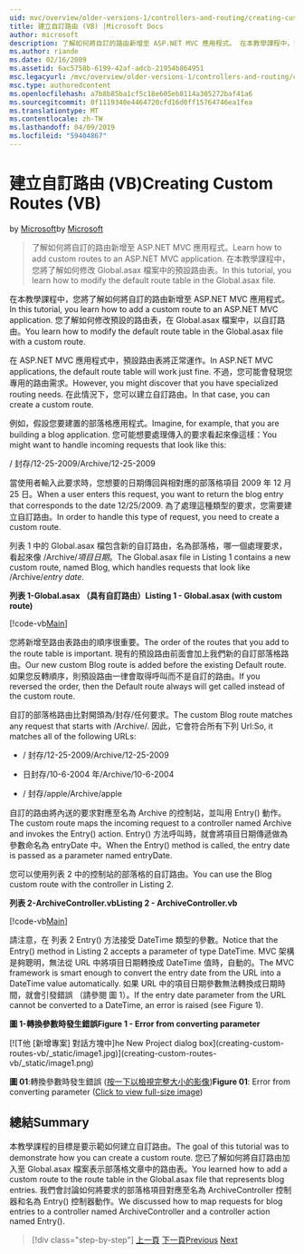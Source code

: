 ```yaml
---
uid: mvc/overview/older-versions-1/controllers-and-routing/creating-custom-routes-vb
title: 建立自訂路由 (VB) |Microsoft Docs
author: microsoft
description: 了解如何將自訂的路由新增至 ASP.NET MVC 應用程式。 在本教學課程中，您將了解如何修改 Global.asax 檔案中的預設路由表。
ms.author: riande
ms.date: 02/16/2009
ms.assetid: 6ac5758b-6199-42af-adcb-21954b864951
msc.legacyurl: /mvc/overview/older-versions-1/controllers-and-routing/creating-custom-routes-vb
msc.type: authoredcontent
ms.openlocfilehash: a7b8b85ba1cf5c18e605eb8114a305272baf41a6
ms.sourcegitcommit: 0f1119340e4464720cfd16d0ff15764746ea1fea
ms.translationtype: MT
ms.contentlocale: zh-TW
ms.lasthandoff: 04/09/2019
ms.locfileid: "59404867"
---
```

# <a name="creating-custom-routes-vb"></a><span data-ttu-id="2287a-104">建立自訂路由 (VB)</span><span class="sxs-lookup"><span data-stu-id="2287a-104">Creating Custom Routes (VB)</span></span>

<span data-ttu-id="2287a-105">by [Microsoft](https://github.com/microsoft)</span><span class="sxs-lookup"><span data-stu-id="2287a-105">by [Microsoft](https://github.com/microsoft)</span></span>

> <span data-ttu-id="2287a-106">了解如何將自訂的路由新增至 ASP.NET MVC 應用程式。</span><span class="sxs-lookup"><span data-stu-id="2287a-106">Learn how to add custom routes to an ASP.NET MVC application.</span></span> <span data-ttu-id="2287a-107">在本教學課程中，您將了解如何修改 Global.asax 檔案中的預設路由表。</span><span class="sxs-lookup"><span data-stu-id="2287a-107">In this tutorial, you learn how to modify the default route table in the Global.asax file.</span></span>


<span data-ttu-id="2287a-108">在本教學課程中，您將了解如何將自訂的路由新增至 ASP.NET MVC 應用程式。</span><span class="sxs-lookup"><span data-stu-id="2287a-108">In this tutorial, you learn how to add a custom route to an ASP.NET MVC application.</span></span> <span data-ttu-id="2287a-109">您了解如何修改預設的路由表，在 Global.asax 檔案中，以自訂路由。</span><span class="sxs-lookup"><span data-stu-id="2287a-109">You learn how to modify the default route table in the Global.asax file with a custom route.</span></span>

<span data-ttu-id="2287a-110">在 ASP.NET MVC 應用程式中，預設路由表將正常運作。</span><span class="sxs-lookup"><span data-stu-id="2287a-110">In ASP.NET MVC applications, the default route table will work just fine.</span></span> <span data-ttu-id="2287a-111">不過，您可能會發現您專用的路由需求。</span><span class="sxs-lookup"><span data-stu-id="2287a-111">However, you might discover that you have specialized routing needs.</span></span> <span data-ttu-id="2287a-112">在此情況下，您可以建立自訂路由。</span><span class="sxs-lookup"><span data-stu-id="2287a-112">In that case, you can create a custom route.</span></span>

<span data-ttu-id="2287a-113">例如，假設您要建置的部落格應用程式。</span><span class="sxs-lookup"><span data-stu-id="2287a-113">Imagine, for example, that you are building a blog application.</span></span> <span data-ttu-id="2287a-114">您可能想要處理傳入的要求看起來像這樣：</span><span class="sxs-lookup"><span data-stu-id="2287a-114">You might want to handle incoming requests that look like this:</span></span>

<span data-ttu-id="2287a-115">/ 封存/12-25-2009</span><span class="sxs-lookup"><span data-stu-id="2287a-115">/Archive/12-25-2009</span></span>

<span data-ttu-id="2287a-116">當使用者輸入此要求時，您想要的日期傳回與相對應的部落格項目 2009 年 12 月 25 日。</span><span class="sxs-lookup"><span data-stu-id="2287a-116">When a user enters this request, you want to return the blog entry that corresponds to the date 12/25/2009.</span></span> <span data-ttu-id="2287a-117">為了處理這種類型的要求，您需要建立自訂路由。</span><span class="sxs-lookup"><span data-stu-id="2287a-117">In order to handle this type of request, you need to create a custom route.</span></span>

<span data-ttu-id="2287a-118">列表 1 中的 Global.asax 檔包含新的自訂路由，名為部落格，哪一個處理要求，看起來像 /Archive/*項目日期*。</span><span class="sxs-lookup"><span data-stu-id="2287a-118">The Global.asax file in Listing 1 contains a new custom route, named Blog, which handles requests that look like /Archive/*entry date*.</span></span>

**<span data-ttu-id="2287a-119">列表 1-Global.asax （具有自訂路由）</span><span class="sxs-lookup"><span data-stu-id="2287a-119">Listing 1 - Global.asax (with custom route)</span></span>**

[!code-vb[Main](creating-custom-routes-vb/samples/sample1.vb)]

<span data-ttu-id="2287a-120">您將新增至路由表路由的順序很重要。</span><span class="sxs-lookup"><span data-stu-id="2287a-120">The order of the routes that you add to the route table is important.</span></span> <span data-ttu-id="2287a-121">現有的預設路由前面會加上我們新的自訂部落格路由。</span><span class="sxs-lookup"><span data-stu-id="2287a-121">Our new custom Blog route is added before the existing Default route.</span></span> <span data-ttu-id="2287a-122">如果您反轉順序，則預設路由一律會取得呼叫而不是自訂的路由。</span><span class="sxs-lookup"><span data-stu-id="2287a-122">If you reversed the order, then the Default route always will get called instead of the custom route.</span></span>

<span data-ttu-id="2287a-123">自訂的部落格路由比對開頭為/封存/任何要求。</span><span class="sxs-lookup"><span data-stu-id="2287a-123">The custom Blog route matches any request that starts with /Archive/.</span></span> <span data-ttu-id="2287a-124">因此，它會符合所有下列 Url:</span><span class="sxs-lookup"><span data-stu-id="2287a-124">So, it matches all of the following URLs:</span></span>

- <span data-ttu-id="2287a-125">/ 封存/12-25-2009</span><span class="sxs-lookup"><span data-stu-id="2287a-125">/Archive/12-25-2009</span></span>

- <span data-ttu-id="2287a-126">日封存/10-6-2004 年</span><span class="sxs-lookup"><span data-stu-id="2287a-126">/Archive/10-6-2004</span></span>

- <span data-ttu-id="2287a-127">/ 封存/apple</span><span class="sxs-lookup"><span data-stu-id="2287a-127">/Archive/apple</span></span>

<span data-ttu-id="2287a-128">自訂的路由將內送的要求對應至名為 Archive 的控制站，並叫用 Entry() 動作。</span><span class="sxs-lookup"><span data-stu-id="2287a-128">The custom route maps the incoming request to a controller named Archive and invokes the Entry() action.</span></span> <span data-ttu-id="2287a-129">Entry() 方法呼叫時，就會將項目日期傳遞做為參數命名為 entryDate 中。</span><span class="sxs-lookup"><span data-stu-id="2287a-129">When the Entry() method is called, the entry date is passed as a parameter named entryDate.</span></span>

<span data-ttu-id="2287a-130">您可以使用列表 2 中的控制站的部落格的自訂路由。</span><span class="sxs-lookup"><span data-stu-id="2287a-130">You can use the Blog custom route with the controller in Listing 2.</span></span>

**<span data-ttu-id="2287a-131">列表 2-ArchiveController.vb</span><span class="sxs-lookup"><span data-stu-id="2287a-131">Listing 2 - ArchiveController.vb</span></span>**

[!code-vb[Main](creating-custom-routes-vb/samples/sample2.vb)]

<span data-ttu-id="2287a-132">請注意，在 列表 2 Entry() 方法接受 DateTime 類型的參數。</span><span class="sxs-lookup"><span data-stu-id="2287a-132">Notice that the Entry() method in Listing 2 accepts a parameter of type DateTime.</span></span> <span data-ttu-id="2287a-133">MVC 架構是夠聰明，無法從 URL 中將項目日期轉換成 DateTime 值時，自動的。</span><span class="sxs-lookup"><span data-stu-id="2287a-133">The MVC framework is smart enough to convert the entry date from the URL into a DateTime value automatically.</span></span> <span data-ttu-id="2287a-134">如果 URL 中的項目日期參數無法轉換成日期時間，就會引發錯誤 （請參閱 圖 1）。</span><span class="sxs-lookup"><span data-stu-id="2287a-134">If the entry date parameter from the URL cannot be converted to a DateTime, an error is raised (see Figure 1).</span></span>

**<span data-ttu-id="2287a-135">圖 1-轉換參數時發生錯誤</span><span class="sxs-lookup"><span data-stu-id="2287a-135">Figure 1 - Error from converting parameter</span></span>**


[![T<span data-ttu-id="2287a-136">他 [新增專案] 對話方塊中]</span><span class="sxs-lookup"><span data-stu-id="2287a-136">he New Project dialog box]</span></span>(creating-custom-routes-vb/_static/image1.jpg)](creating-custom-routes-vb/_static/image1.png)

<span data-ttu-id="2287a-137">**圖 01**:轉換參數時發生錯誤 ([按一下以檢視完整大小的影像](creating-custom-routes-vb/_static/image2.png))</span><span class="sxs-lookup"><span data-stu-id="2287a-137">**Figure 01**: Error from converting parameter ([Click to view full-size image](creating-custom-routes-vb/_static/image2.png))</span></span>


## <a name="summary"></a><span data-ttu-id="2287a-138">總結</span><span class="sxs-lookup"><span data-stu-id="2287a-138">Summary</span></span>

<span data-ttu-id="2287a-139">本教學課程的目標是要示範如何建立自訂路由。</span><span class="sxs-lookup"><span data-stu-id="2287a-139">The goal of this tutorial was to demonstrate how you can create a custom route.</span></span> <span data-ttu-id="2287a-140">您已了解如何將自訂路由加入至 Global.asax 檔案表示部落格文章中的路由表。</span><span class="sxs-lookup"><span data-stu-id="2287a-140">You learned how to add a custom route to the route table in the Global.asax file that represents blog entries.</span></span> <span data-ttu-id="2287a-141">我們會討論如何將要求的部落格項目對應至名為 ArchiveController 控制器和名為 Entry() 控制器動作。</span><span class="sxs-lookup"><span data-stu-id="2287a-141">We discussed how to map requests for blog entries to a controller named ArchiveController and a controller action named Entry().</span></span>

> [!div class="step-by-step"]
> <span data-ttu-id="2287a-142">[上一頁](asp-net-mvc-controller-overview-vb.md)
> [下一頁](creating-a-route-constraint-vb.md)</span><span class="sxs-lookup"><span data-stu-id="2287a-142">[Previous](asp-net-mvc-controller-overview-vb.md)
[Next](creating-a-route-constraint-vb.md)</span></span>
